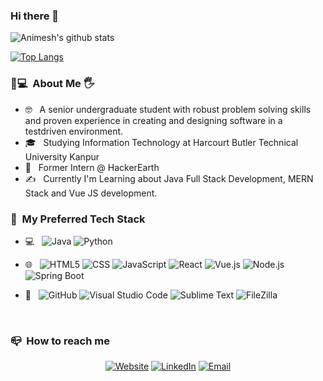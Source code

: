 <h3> Hi there 👋</h3>

![Animesh's github stats](https://github-readme-stats.vercel.app/api?username=anime19&show_icons=true&theme=radical) <br>


[![Top Langs](https://github-readme-stats.vercel.app/api/top-langs/?username=anime19)](https://github.com/anime19/github-readme-stats)

<h3> 👨💻 &nbsp;About Me 🖐 </h3>

- 🤓 &nbsp; A senior undergraduate student with robust problem solving skills and proven experience in creating and designing software in a testdriven environment.
- 🎓 &nbsp; Studying Information Technology at Harcourt Butler Technical University Kanpur
- 💼 &nbsp; Former Intern @ HackerEarth
- ✍️ &nbsp; Currently I'm Learning about Java Full Stack Development, MERN Stack and Vue JS development.


<h3> 🧰 &nbsp;My Preferred Tech Stack</h3>

- 💻 &nbsp;
  ![Java](https://img.shields.io/badge/-Java-ffffff?style=flat&logo=Java&logoColor=blue)
  ![Python](https://img.shields.io/badge/-Python-ffffff?style=flat&logo=python&logoColor=yellow)
  
- 🌐 &nbsp;
  ![HTML5](https://img.shields.io/badge/-HTML5-inactive?style=flat&logo=HTML5)
  ![CSS](https://img.shields.io/badge/-CSS-inactive?style=flat&logo=CSS3&logoColor=1572B6)
  ![JavaScript](https://img.shields.io/badge/-JavaScript-inactive?style=flat&logo=javascript)
  ![React](https://img.shields.io/badge/-React-inactive?style=flat&logo=react)
  ![Vue.js](https://img.shields.io/badge/-Vue.js-inactive?style=flat&logo=vue.js)
  ![Node.js](https://img.shields.io/badge/-Node.js-inactive?style=flat&logo=node.js)
  ![Spring Boot](https://img.shields.io/badge/-Spring%20Boot-inactive?style=flat&logo=spring&logoColor=brightgreen)
  
  
  
  
- 🔧 &nbsp;
  ![GitHub](https://img.shields.io/badge/-GitHub-000000?style=plastic&logo=github)
  ![Visual Studio Code](https://img.shields.io/badge/-Visual%20Studio%20Code-ffffff?style=plastic&logo=visual-studio-code&logoColor=007ACC)
  ![Sublime Text](https://img.shields.io/badge/-Sublime%20Text-ffffff?style=plastic&logo=sublime-text&logoColor=orange)
  ![FileZilla](https://img.shields.io/badge/-FileZilla-ffffff?style=plastic&logo=filezilla&logoColor=red)

<br/>

<h3> 📪 &nbsp;How to reach me </h3>

<p align="center">
<a href="https://anime19.github.io/"><img alt="Website" src="https://img.shields.io/badge/Website-anime19.github.io-blue?style=plastic&logo=google-chrome"></a>
<a href="https://www.linkedin.com/in/animesh-shukla-142b30160"><img alt="LinkedIn" src="https://img.shields.io/badge/LinkedIn-Animesh%20Shukla-silver?style=plastic&logo=linkedin"></a>
<a href="mailto:oneanimesh@gmail.com"><img alt="Email" src="https://img.shields.io/badge/Email-oneanimesh@gmail.com-success?style=plastic&logo=gmail"></a>
</p>

























<!--
**anime19/anime19** is a ✨ _special_ ✨ repository because its `README.md` (this file) appears on your GitHub profile.

Here are some ideas to get you started:

- 🔭 I’m currently working on ...
- 🌱 I’m currently learning ...
- 👯 I’m looking to collaborate on ...
- 🤔 I’m looking for help with ...
- 💬 Ask me about ...
- 📫 How to reach me: ...
- 😄 Pronouns: ...
- ⚡ Fun fact: ...
-->
